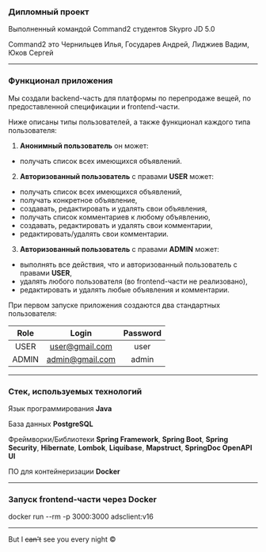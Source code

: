 ### Дипломный проект ###

Выполненный командой Command2 студентов Skypro JD 5.0 

Command2 это Чернильцев Илья, Государев Андрей, Лиджиев Вадим, Юков Сергей
***
### Функционал приложения ###
Мы создали backend-часть для платформы по перепродаже вещей, по предоставленной спецификации и frontend-части.

Ниже описаны типы пользователей, а также функционал каждого типа пользователя:
1. **Анонимный пользователь** он может:
- получать список всех имеющихся объявлений.
2. **Авторизованный пользователь** с правами **USER** может:
- получать список всех имеющихся объявлений,
- получать конкретное объявление,
- создавать, редактировать и удалять свои объявления,
- получать список комментариев к любому объявлению,
- создавать, редактировать и удалять свои комментарии,
- редактировать/удалять свои комментарии.
3. **Авторизованный пользователь** с правами **ADMIN** может:
- выполнять все действия, что и авторизованный пользователь с правами **USER**,
- удалять любого пользователя (во frontend-части не реализовано),
- редактировать и удалять любые объявления и комментарии.

При первом запуске приложения создаются два стандартных пользователя: 

|  Role  |      Login       | Password  |
|:------:|:----------------:|:---------:|
|  USER  | user@gmail.com   |   user    |
| ADMIN  | admin@gmail.com  |   admin   |
***
### Стек, используемых технологий ###

Язык программирования **Java**

База данных **PostgreSQL**



Фреймворки/Библиотеки **Spring Framework**, **Spring Boot**, **Spring Security**, **Hibernate**, **Lombok**, **Liquibase**, **Mapstruct**, **SpringDoc OpenAPI UI**

ПО для контейнеризации **Docker**

***

### Запуск frontend-части через Docker ###

docker run --rm -p 3000:3000 adsclient:v16

***
But I ~~can't~~ see you every night &copy;